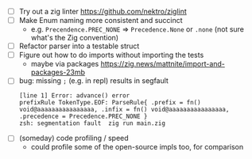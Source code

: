 - [ ] Try out a zig linter https://github.com/nektro/ziglint
- [ ] Make Enum naming more consistent and succinct
  - e.g. `Precendence.PREC_NONE` => `Precedence.None` or `.none` (not sure what's the Zig convention)
- [ ] Refactor parser into a testable struct
- [ ] Figure out how to do imports without importing the tests
  - maybe via packages https://zig.news/mattnite/import-and-packages-23mb
- [ ] bug: missing `;` (e.g. in repl) results in segfault
  ```
  [line 1] Error: advance() error
  prefixRule TokenType.EOF: ParseRule{ .prefix = fn() void@aaaaaaaaaaaaaaaa, .infix = fn() void@aaaaaaaaaaaaaaaa, .precedence = Precedence.PREC_NONE }
  zsh: segmentation fault  zig run main.zig
  ```
- [ ] (someday) code profiling / speed
  - could profile some of the open-source impls too, for comparison
